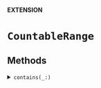 **EXTENSION**

# `CountableRange`

## Methods
<details><summary markdown="span"><code>contains(_:)</code></summary>

> Marked as unavailable because we have custom rules for contains.

</details>